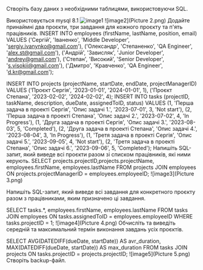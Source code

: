 Створіть базу даних з необхідними таблицями, використовуючи SQL.

Використовується mysql 8.1
![image1](https://github.dev/NataliaKozey/lesson15/blob/e315a0208df867d570a1bcc7368a2774c138a6a9/Picture%201.png)
![image2](Picture 2.png)
Додайте принаймні два проєкти, три завдання для кожного проєкту та п'ять працівників.
INSERT INTO employees (firstName, lastName, position, email)
VALUES
('Сергій', 'Іваненко', 'Middle Developer', 'sergiy.ivanynko@gmail.com'),
('Олександр', 'Степаненко', 'QA Engineer', 'alex.st@gmail.com'),
('Андрій', 'Зависляк', 'Junior Developer', 'andrey@gmail.com'),
('Степан', 'Високий', 'Senior Developer', 's.visokii@gmail.com'),
('Дмитро', 'Кравченко', 'QA Engineer', 'd.kr@gmail.com');

INSERT INTO projects (projectName, startDate, endDate, projectManagerID)
VALUES
('Проєкт Сергія', '2023-01-01', '2024-01-01', 1),
('Проєкт Степана', '2023-02-02', '2024-02-02', 4);
INSERT INTO tasks (projectID, taskName, description, dueDate, assignedToID, status)
VALUES
(1, 'Перша задача в проекті Сергія', 'Опис задачі 1.', '2023-07-01', 3, 'Not start'),
(2, 'Перша задача в проекті Степана', 'Опис задачі 2.', '2023-07-02', 4, 'In Progress'),
(1, 'Друга задача в проекті Сергія', 'Опис задачі 3.', '2023-08-03', 5, 'Completed'),
(2, 'Друга задача в проекті Степана', 'Опис задачі 4.', '2023-08-04', 3, 'In Progress'),
(1, 'Третя задача в проекті Сергія', 'Опис задачі 5.', '2023-09-05', 4, 'Not start'),
(2, 'Третя задача в проекті Степана', 'Опис задачі 6.', '2023-09-06', 5, 'Completed');
Напишіть SQL-запит, який виведе всі проєкти разом зі списком працівників, які ними керують.
SELECT projects.projectID,projects.projectName, employees.firstName, employees.lastName
FROM projects
JOIN employees ON projects.projectManagerID = employees.employeeID;
![image3](Picture 3.png)

Напишіть SQL-запит, який виведе всі завдання для конкретного проєкту разом з працівниками, яким призначено ці завдання.

SELECT tasks.*, employees.firstName, employees.lastName
FROM tasks
JOIN employees ON tasks.assignedToID = employees.employeeID
WHERE tasks.projectID = 1;
![image4](Picture 4.png)
Обчисліть та виведіть середній та максимальний термін виконання завдань усіх проєктів.

SELECT AVG(DATEDIFF(dueDate, startDate)) AS avr_duration, MAX(DATEDIFF(dueDate, startDate)) AS max_duration
FROM tasks
JOIN projects ON tasks.projectID = projects.projectID;
![image5](Picture 5.png)
Створіть backup-файл.

